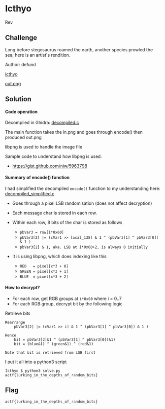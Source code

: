 # Icthyo
Rev

## Challenge 

Long before stegosaurus roamed the earth, another species prowled the sea; here is an artist's rendition.

Author: defund

[icthyo](icthyo)

[out.png](out.png)

## Solution

#### Code operation

Decompiled in Ghidra: [decompiled.c](decompiled.c)

The main function takes the in.png and goes through encode() then produced out.png

libpng is used to handle the image file

Sample code to understand how libpng is used.

- https://gist.github.com/niw/5963798

#### Summary of encode() function

I had simplified the decompiled `encode()` function to my understanding here: [decompiled_simplified.c](decompiled_simplified.c)

- Goes through a pixel LSB randomisation (does not affect decryption)
- Each message char is stored in each row.
- Within each row, 8 bits of the char is stored as follows
	+ `pbVar3 = row[i*0x60]`
	+ `pbVar3[2] |= (cVar1 >> local_138) & 1 ^ (pbVar3[1] ^ pbVar3[0]) & 1 )`
	+ `pbVar3[2] & 1, aka. LSB at i*0x60+2, is always 0 initially`

- It is using libpng, which does indexing like this

	+ `RED   = pixel[x*3 + 0]`
	+ `GREEN = pixel[x*3 + 1]`
	+ `BLUE  = pixel[x*3 + 2]`

#### How to decrypt?

- For each row, get RGB groups at `i*0x60` where i = 0..7
- For each RGB group, decrypt bit by the following logic

Retrieve bits

	Rearrange
		pbVar3[2] |= (cVar1 >> i) & 1 ^ (pbVar3[1] ^ pbVar3[0]) & 1 )

	Hence
		bit = pbVar3[2]&1 ^ (pbVar3[1] ^ pbVar3[0])&1)
		bit = (blue&1) ^ (green&1) ^ (red&1)

	Note that bit is retrieved from LSB first

I put it all into a python3 script

	Icthyo $ python3 solve.py 
	actf{lurking_in_the_depths_of_random_bits}

## Flag

	actf{lurking_in_the_depths_of_random_bits}
